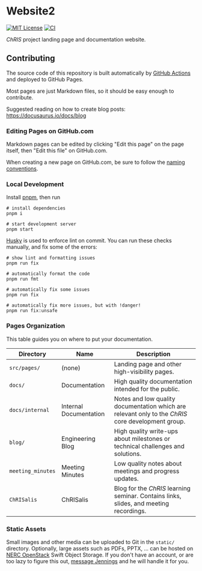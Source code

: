 # Website2

[![MIT License](https://img.shields.io/github/license/fnndsc/website2)](/LICENSE)
[![CI](https://github.com/FNNDSC/website2/actions/workflows/ci.yml/badge.svg)](https://github.com/FNNDSC/website2/actions/workflows/ci.yml)

_ChRIS_ project landing page and documentation website.

## Contributing

The source code of this repository is built automatically by
[GitHub Actions](https://github.com/FNNDSC/chrisproject.org/actions)
and deployed to GitHub Pages.

Most pages are just Markdown files, so it should be easy enough to contribute.

Suggested reading on how to create blog posts: https://docusaurus.io/docs/blog

### Editing Pages on GitHub.com

Markdown pages can be edited by clicking "Edit this page" on the page
itself, then "Edit this file" on GitHub.com.

When creating a new page on GitHub.com, be sure to follow the
[naming conventions](#naming-conventions).

### Local Development

Install [pnpm](https://pnpm.io/installation), then run

```shell
# install dependencies
pnpm i

# start development server
pnpm start
```

[Husky](https://github.com/typicode/husky) is used to enforce lint on commit.
You can run these checks manually, and fix some of the errors:


```shell
# show lint and formatting issues
pnpm run fix

# automatically format the code
pnpm run fmt

# automatically fix some issues
pnpm run fix

# automatically fix more issues, but with !danger!
pnpm run fix:unsafe
```

### Pages Organization

This table guides you on where to put your documentation.

| Directory         | Name                   | Description                                                                                        |
|-------------------|------------------------|----------------------------------------------------------------------------------------------------|
| `src/pages/`      | (none)                 | Landing page and other high-visibility pages.                                                      |
| `docs/`           | Documentation          | High quality documentation intended for the public.                                                |
| `docs/internal`   | Internal Documentation | Notes and low quality documentation which are relevant only to the _ChRIS_ core development group. |
| `blog/`           | Engineering Blog       | High quality write-ups about milestones or technical challenges and solutions.                     |
| `meeting_minutes` | Meeting Minutes        | Low quality notes about meetings and progress updates.                                             |
| `ChRISalis`       | ChRISalis              | Blog for the _ChRIS_ learning seminar. Contains links, slides, and meeting recordings.             |

### Static Assets

Small images and other media can be uploaded to Git in the `static/` directory.
Optionally, large assets such as PDFs, PPTX, ... can be hosted on
[NERC OpenStack](stack.nerc.mghpcc.org/) Swift Object Storage.
If you don't have an account, or are too lazy to figure this out,
[message Jennings](https://matrix.to/#/@jennydaman:fedora.im) and he will handle it for you.
